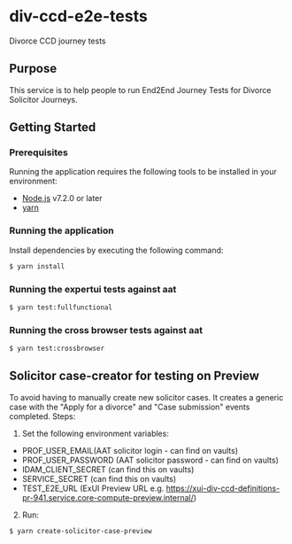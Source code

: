 # div-ccd-e2e-tests

Divorce CCD journey tests


## Purpose

This service is to help people to run End2End Journey Tests for Divorce Solicitor Journeys.

## Getting Started

### Prerequisites

Running the application requires the following tools to be installed in your environment:

  * [Node.js](https://nodejs.org/) v7.2.0 or later
  * [yarn](https://yarnpkg.com/)

### Running the application

Install dependencies by executing the following command:

 ```bash
$ yarn install
 ```

### Running the expertui tests against aat

 ```bash
$ yarn test:fullfunctional
 ```

### Running the cross browser tests against aat

 ```bash
$ yarn test:crossbrowser
 ```

## Solicitor case-creator for testing on Preview
To avoid having to manually create new solicitor cases. It creates a generic case with the "Apply for a divorce" and "Case submission" events completed. Steps:

1. Set the following environment variables:
- PROF_USER_EMAIL(AAT solicitor login - can find on vaults)
- PROF_USER_PASSWORD (AAT solicitor password - can find on vaults)
- IDAM_CLIENT_SECRET (can find this on vaults)
- SERVICE_SECRET (can find this on vaults)
- TEST_E2E_URL (ExUI Preview URL e.g. https://xui-div-ccd-definitions-pr-941.service.core-compute-preview.internal/)

2. Run:
 ```bash
$ yarn create-solicitor-case-preview
 ```
